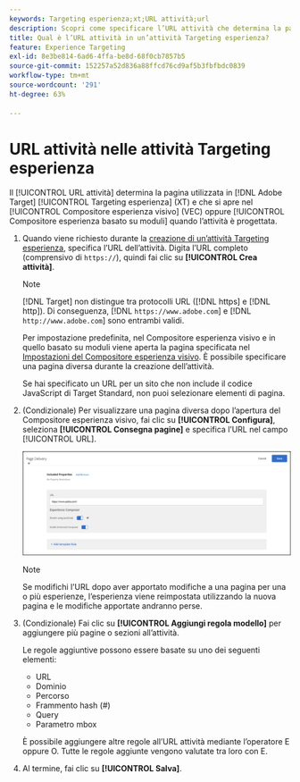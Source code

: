 ```yaml
---
keywords: Targeting esperienza;xt;URL attività;url
description: Scopri come specificare l’URL attività che determina la pagina utilizzata nel test e che viene visualizzata quando l’attività Targeting esperienza viene progettata utilizzando Adobe Target.
title: Qual è l’URL attività in un’attività Targeting esperienza?
feature: Experience Targeting
exl-id: 8e3be814-6ad6-4ffa-be8d-68f0cb7857b5
source-git-commit: 152257a52d836a88ffcd76cd9af5b3fbfbdc0839
workflow-type: tm+mt
source-wordcount: '291'
ht-degree: 63%

---
```


# URL attività nelle attività Targeting esperienza

Il [!UICONTROL URL attività] determina la pagina utilizzata in [!DNL Adobe Target] [!UICONTROL Targeting esperienza] (XT) e che si apre nel [!UICONTROL Compositore esperienza visivo] (VEC) oppure [!UICONTROL Compositore esperienza basato su moduli] quando l’attività è progettata.

1. Quando viene richiesto durante la [creazione di un’attività Targeting esperienza](/help/main/c-activities/t-experience-target/t-xt-create/xt-create.md), specifica l’URL dell’attività. Digita l’URL completo (comprensivo di `https://`), quindi fai clic su **[!UICONTROL Crea attività]**.

   >[!NOTE]
   >
   >[!DNL Target] non distingue tra protocolli URL ([!DNL https] e [!DNL http]). Di conseguenza, [!DNL `https://www.adobe.com`] e [!DNL `http://www.adobe.com`] sono entrambi validi.
   >
   >Per impostazione predefinita, nel Compositore esperienza visivo e in quello basato su moduli viene aperta la pagina specificata nel [Impostazioni del Compositore esperienza visivo](/help/main/administrating-target/visual-experience-composer-set-up.md). È possibile specificare una pagina diversa durante la creazione dell’attività.
   >
   >Se hai specificato un URL per un sito che non include il codice JavaScript di Target Standard, non puoi selezionare elementi di pagina.

1. (Condizionale) Per visualizzare una pagina diversa dopo l’apertura del Compositore esperienza visivo, fai clic su **[!UICONTROL Configura]**, seleziona **[!UICONTROL Consegna pagine]** e specifica l’URL nel campo [!UICONTROL URL].

   ![Finestra di dialogo Consegna pagine](/help/main/c-activities/t-experience-target/t-xt-create/assets/url-config-new.png)

   >[!NOTE]
   >
   >Se modifichi l’URL dopo aver apportato modifiche a una pagina per una o più esperienze, l’esperienza viene reimpostata utilizzando la nuova pagina e le modifiche apportate andranno perse.

1. (Condizionale) Fai clic su **[!UICONTROL Aggiungi regola modello]** per aggiungere più pagine o sezioni all’attività.

   Le regole aggiuntive possono essere basate su uno dei seguenti elementi:

   * URL
   * Dominio
   * Percorso
   * Frammento hash (#)
   * Query
   * Parametro mbox

   È possibile aggiungere altre regole all’URL attività mediante l’operatore E oppure O. Tutte le regole aggiunte vengono valutate tra loro con E.

1. Al termine, fai clic su **[!UICONTROL Salva]**.
